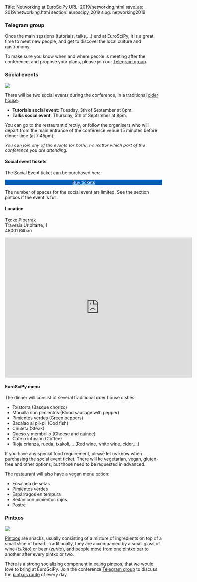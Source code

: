 Title: Networking at EuroSciPy
URL: 2019/networking.html
save_as: 2019/networking.html
section: euroscipy_2019
slug: networking2019

### Telegram group

Once the main sessions (tutorials, talks,...) end at EuroSciPy, it is a great time to meet
new people, and get to discover the local culture and gastronomy.

To make sure you know when and where people is meeting after the conference, and propose your
plans, please join our <a href="https://t.me/euroscipy">Telegram group</a>.

### Social events

![](../static/2019/sidreria.jpeg)

There will be two social events during the conference, in a traditional
<a href="https://en.wikipedia.org/wiki/Sagardotegi">cider house</a>:

* __Tutorials social event__: Tuesday, 3th of September at 8pm.
* __Talks social event__: Thursday, 5th of September at 8pm.

You can go to the restaurant directly, or follow the organisers who will depart from the main entrance
of the conference venue 15 minutes before dinner time (at 7:45pm).

_You can join any of the events (or both), no matter which part of the conference you are attending._

#### Social event tickets

The Social Event ticket can be purchased here:

<div style="width: 100%; text-align: center;">
    <div class="button" style="background-color: #005db8;">
        <a href="https://ti.to/acpyss/euroscipy-2019"
           style="color: white;"
           target="_blank">Buy tickets</a>
    </div>
</div>

The number of spaces for the social event are limited. See the section pintxos if the event is full.

#### Location

[Txoko Piperrak](http://www.txokopiperrak.com/)<br/>
Travesía Uribitarte, 1<br/>
48001 Bilbao

<iframe src="https://www.google.com/maps/embed?pb=!1m18!1m12!1m3!1d2905.4142366048204!2d-2.928685684279176!3d43.26369688554721!2m3!1f0!2f0!3f0!3m2!1i1024!2i768!4f13.1!3m3!1m2!1s0xd4e4fda73f10843%3A0x3240389a80937f1c!2sTxoko+Piperrak+Comidas+Grupos!5e0!3m2!1sen!2sde!4v1562518438559!5m2!1sen!2sde" width="600" height="450" frameborder="0" style="border:0" allowfullscreen>
</iframe>

#### EuroSciPy menu

The dinner will consist of several traditional cider house dishes:

- Txistorra (Basque chorizo)
- Morcilla con pimientos (Blood sausage with pepper)
- Pimientos verdes (Green peppers)
- Bacalao al pil-pil (Cod fish)
- Chuleta (Steak)
- Queso y membrillo (Cheese and quince)
- Café o infusión (Coffee)
- Rioja crianza, rueda, txakoli,... (Red wine, white wine, cider,...)

If you have any special food requirement, please let us know when purchasing the
social event ticket. There will be vegetarian, vegan, gluten-free and other options,
but those need to be requested in advanced.

The restaurant will also have a vegan menu option:

- Ensalada de setas
- Pimientos verdes
- Espárragos en tempura
- Seitan con pimientos rojos
- Postre


### Pintxos

![](../static/2019/pintxos.jpeg)

[Pintxos](https://en.wikipedia.org/wiki/Pincho) are snacks, usually consisting of a mixture of
ingredients on top of a small slice of bread. Traditionally, they are accompanied by a small
glass of wine (_txikito_) or beer (_zurito_), and people move from one pintxo bar to another
after every pintxo or two.

There is a strong socializing component in eating pintxos, that we would love to bring at
EuroSciPy. Join the conference <a href="https://t.me/euroscipy">Telegram group</a> to discuss
the <a href="http://www.bilbaoturismo.net/BilbaoTurismo/en/rutas_2">pintxos route</a> of every
day.
